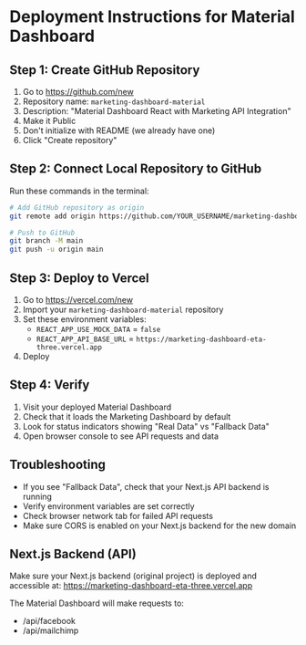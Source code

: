 # Deployment Instructions for Material Dashboard

## Step 1: Create GitHub Repository
1. Go to https://github.com/new
2. Repository name: `marketing-dashboard-material`
3. Description: "Material Dashboard React with Marketing API Integration"
4. Make it Public
5. Don't initialize with README (we already have one)
6. Click "Create repository"

## Step 2: Connect Local Repository to GitHub
Run these commands in the terminal:

```bash
# Add GitHub repository as origin
git remote add origin https://github.com/YOUR_USERNAME/marketing-dashboard-material.git

# Push to GitHub
git branch -M main
git push -u origin main
```

## Step 3: Deploy to Vercel
1. Go to https://vercel.com/new
2. Import your `marketing-dashboard-material` repository
3. Set these environment variables:
   - `REACT_APP_USE_MOCK_DATA` = `false`
   - `REACT_APP_API_BASE_URL` = `https://marketing-dashboard-eta-three.vercel.app`
4. Deploy

## Step 4: Verify
1. Visit your deployed Material Dashboard
2. Check that it loads the Marketing Dashboard by default
3. Look for status indicators showing "Real Data" vs "Fallback Data"
4. Open browser console to see API requests and data

## Troubleshooting
- If you see "Fallback Data", check that your Next.js API backend is running
- Verify environment variables are set correctly
- Check browser network tab for failed API requests
- Make sure CORS is enabled on your Next.js backend for the new domain

## Next.js Backend (API)
Make sure your Next.js backend (original project) is deployed and accessible at:
https://marketing-dashboard-eta-three.vercel.app

The Material Dashboard will make requests to:
- /api/facebook
- /api/mailchimp
